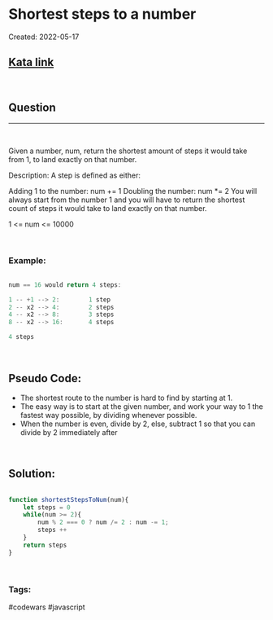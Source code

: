 # Shortest steps to a number

Created:  2022-05-17

[1]: https://www.codewars.com/kata/5cd4aec6abc7260028dcd942/train/javascript
## [Kata link][1]

&nbsp;

## Question
---

&nbsp;

Given a number, num, return the shortest amount of steps it would take from 1, to land exactly on that number.

Description:
A step is defined as either:

Adding 1 to the number: num += 1
Doubling the number: num *= 2
You will always start from the number 1 and you will have to return the shortest count of steps it would take to land exactly on that number.

1 <= num <= 10000



&nbsp;

### **Example:** 
<!-- code below -->

```javascript

num == 16 would return 4 steps:

1 -- +1 --> 2:        1 step
2 -- x2 --> 4:        2 steps
4 -- x2 --> 8:        3 steps
8 -- x2 --> 16:       4 steps

4 steps

```

&nbsp;


## Pseudo Code:
- The shortest route to the number is hard to find by starting at 1. 
- The easy way is to start at the given number, and work your way to 1 the fastest way possible, by dividing whenever possible.
- When the number is even, divide by 2, else, subtract 1 so that you can divide by 2 immediately after

&nbsp;

## **Solution:**

<!-- code below -->

```javascript

function shortestStepsToNum(num){
    let steps = 0
    while(num >= 2){
        num % 2 === 0 ? num /= 2 : num -= 1;
        steps ++
    }
    return steps
}

```

&nbsp;

### Tags:
#codewars #javascript 